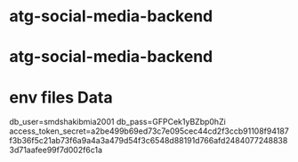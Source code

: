# atg-social-media-backend

# atg-social-media-backend

# env files Data

db_user=smdshakibmia2001
db_pass=GFPCek1yBZbp0hZi
access_token_secret=a2be499b69ed73c7e095cec44cd2f3ccb91108f94187f3b36f5c21ab73f6a9a4a3a479d54f3c6548d88191d766afd24840772488383d71aafee99f7d002f6c1a
